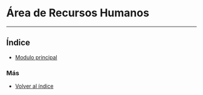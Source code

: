# Área de Recursos Humanos
---------------------------

## Índice

  * [Modulo principal](principal/flrrhhppal.md)
### Más

  * [Volver al índice ](../index.md)
